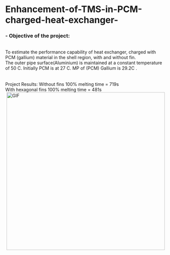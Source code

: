# Enhancement-of-TMS-in-PCM-charged-heat-exchanger-
### - Objective of the project:
</br>
To estimate the performance capability of heat exchanger, charged with PCM (gallium) material in the shell region, with and without fin.
</br>
The outer pipe surface(Aluminium) is maintained at a constant temperature of 50 C. Initially PCM is at 27 C. MP of (PCM) Gallium is 29.2C .
</br>
</br>
</br>
Project Results:
Without fins 100% melting time = 719s
</br>
With hexagonal fins 100% melting time = 481s
<img hight="400" width="500" alt="GIF" align="right" src="/hex_fin.gif">
